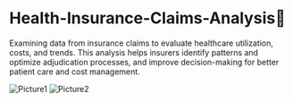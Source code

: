 # Health-Insurance-Claims-Analysis🚀
Examining data from insurance claims to evaluate healthcare utilization, costs, and trends. This analysis helps insurers identify patterns and optimize adjudication processes, and improve decision-making for better patient care and cost management.

![Picture1](https://github.com/user-attachments/assets/389cc080-e151-4e8e-9627-236ae4413604)
![Picture2](https://github.com/user-attachments/assets/ef53e0de-a549-491a-a5fd-058fe1bf40e6)
